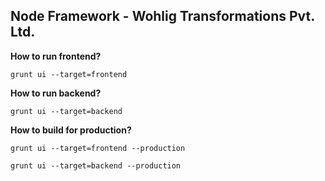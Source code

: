 
## Node Framework - Wohlig Transformations Pvt. Ltd.

**How to run frontend?**

    grunt ui --target=frontend

**How to run backend?**

    grunt ui --target=backend

**How to build for production?**

    grunt ui --target=frontend --production

    grunt ui --target=backend --production